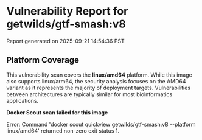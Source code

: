 # Vulnerability Report for getwilds/gtf-smash:v8

Report generated on 2025-09-21 14:54:36 PST

## Platform Coverage

This vulnerability scan covers the **linux/amd64** platform. While this image also supports linux/arm64, the security analysis focuses on the AMD64 variant as it represents the majority of deployment targets. Vulnerabilities between architectures are typically similar for most bioinformatics applications.

**Docker Scout scan failed for this image**

Error: Command 'docker scout quickview getwilds/gtf-smash:v8 --platform linux/amd64' returned non-zero exit status 1.

